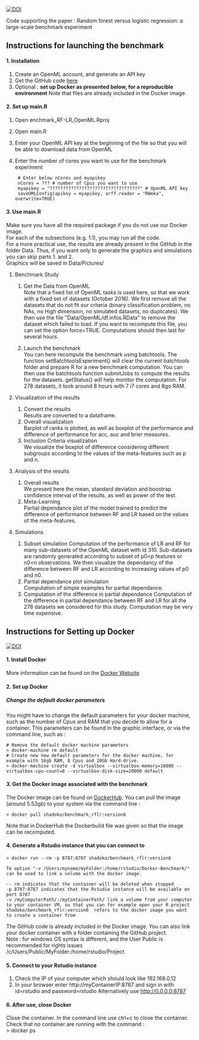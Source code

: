 [![DOI](https://zenodo.org/badge/65920602.svg)](https://zenodo.org/badge/latestdoi/65920602)

Code supporting the paper : Random forest versus logistic regression: a large-scale benchmark experiment

## Instructions for launching the benchmark

#### 1. Installation
1. Create an OpenML account, and generate an API key
2. Get the GitHub code [here](https://github.com/RaphaelCouronne/Benchmark_RF-LR_OpenML)
3. Optional : **set up Docker as presented below, for a reproducible environment**
Note that files are already included in the Docker image.


#### 2. Set up main.R
1. Open enchmark_RF-LR_OpenML.Rproj
2. Open main.R 
3. Enter your OpenML API key at the beginning of the file so that you will be able to download data from OpenML
4. Enter the number of cores you want to use for the benchmark experiment  

		# Enter below nCores and myapikey  
		nCores = ??? # number of Cpus you want to use   
		myapikey = "??????????????????????????????????" # OpenML API key  
		saveOMLConfig(apikey = myapikey, arff.reader = "RWeka", overwrite=TRUE)  

#### 3. Use main.R

Make sure you have all the required package if you do not use our Docker image.  
For each of the subsections (e.g. 1.1), you may run all the code.  
For a more practical use, the results are already present in the GitHub in the folder Data. Thus, if you want only to generate the graphics and simulations you can skip parts 1. and 2.  
Graphics will be saved in Data/Pictures/

1. Benchmark Study
	1. Get the Data from OpenML  
Note that a fixed list of OpenML tasks is used here, so that we work with a fixed set of datasets (October 2016). We first remove all the datasets that do not fit our criteria (binary classification problem, no NAs, no High dimension, no simulated datasets, no duplicates). We then use the file "Data/OpenML/df.infos.RData" to remove the dataset which failed to load. If you want to recompute this file, you can set the option force=TRUE. Computations should then last for several hours.

	2. Launch the benchmark  
You can here recompute the benchmark using batchtools. The function setBatchtoolsExperiment() will clear the current batchtools folder and prepare R for a new benchmark computation. You can then use the batchtools function submitJobs to compute the results for the datasets. getStatus() will help monitor the computation. For 278 datasets, it took around 8 hours with 7 i7 cores and 8go RAM.
2. Visualization of the results
	1. Convert the results  
Results are converted to a dataframe.
	2. Overall visualization  
Barplot of ranks is plotted, as well as boxplot of the performance and difference of performance for acc, auc and brier measures.
	3. Inclusion Criteria visualization  
We visualize the boxplot of difference considering different subgroups according to the values of the meta-features such as p and n.  
  
3. Analysis of the results  
	1. Overall results  
We present here the mean, standard deviation and boostrap confidence interval of the results, as well as power of the test.
	2. Meta-Learning  
Partial dependance plot of the model trained to predict the difference of performance between RF and LR based on the values of the meta-features.

4. Simulations
	1. Subset simulation
Computation of the performance of LR and RF for many sub-datasets of the OpenML dataset with id 310. Sub-datasets are randomly generated according to subset of p0<p features or n0<n observations. We then visualize the dependancy of the difference between RF and LR according to increasing values of p0 and n0.
	2. Partial dependance plot simulation  
Computation of simple examples for partial dependance.
	3. Computation of the difference in partial dependance
Computation of the difference in partial dependance between RF and LR for all the 278 datasets we considered for this study. Computation may be very time expensive.




## Instructions for Setting up Docker

[![DOI](https://zenodo.org/badge/DOI/10.5281/zenodo.1283129.svg)](https://doi.org/10.5281/zenodo.1283129)

#### 1. Install Docker
More information can be found on the [Docker Website](https://docs.docker.com/engine/installation/)

#### 2. Set up Docker

##### Change the default docker parameters
You might have to change the default parameters for your docker machine, such as the number of Cpus and RAM that you decide to allow for a container. This parameters can be found in the graphic interface, or via the command line, such as :

	# Remove the default docker machine parameters  
	> docker-machine rm default   
	# Create new new default parameters for the docker machine, for example with 16gb RAM, 8 Cpus and 20Gb Hard-drive.  
	> docker-machine create -d virtualbox --virtualbox-memory=16000 --virtualbox-cpu-count=8 --virtualbox-disk-size=20000 default  


#### 3. Get the Docker image associated with the benchmark
The Docker image can be found on [DockerHub](https://hub.docker.com/r/shadoko/docker_benchmark_RF-LR/). You can pull the image (around 5.53gb) to your system via the command line :

	> docker pull shadoko/benchmark_rflr:version6

Note that in DockerHub the Dockerbuild file was given so that the image can be recomputed.

#### 4. Generate a Rstudio instance that you can connect to
    > docker run --rm -p 8787:8787 shadoko/benchmark_rflr:version6
    
    Te option "-v /Users/myname/myFolder:/home/rstudio/Docker-Benchmark/" can be used to link a volume with the docker image.

    -- rm indicates that the container will be deleted when stopped
    -p 8787:8787 indicates that the Rstudio instance will be available on port 8787
    -v /myComputerPath/:/myContainerPath/ link a volume from your computer to your container VM, so that you can for example open your R project
    shadoko/benchmark_rflr:version6  refers to the docker image you want to create a container from

The GitHub code is already included in the Docker image. You can also link your docker container with a folder containing the GitHub project.  
Note : for windows OS syntax is different, and the User Public is recommended for rights issues /c/Users/Public/MyFolder:/home/rstudio/Project 


#### 5. Connect to your Rstudio instance
1. Check the IP of your computer which should look like 192.168.0.12
2. In your browser enter http://myContainerIP:8787 and sign in with id=rstudio and password=rstudio
Alternatively use http://0.0.0.0:8787

#### 6. After use, close Docker
Close the container. In the command line use ctrl+c to close the container.  
Check that no container are running with the command :  
	> docker ps



